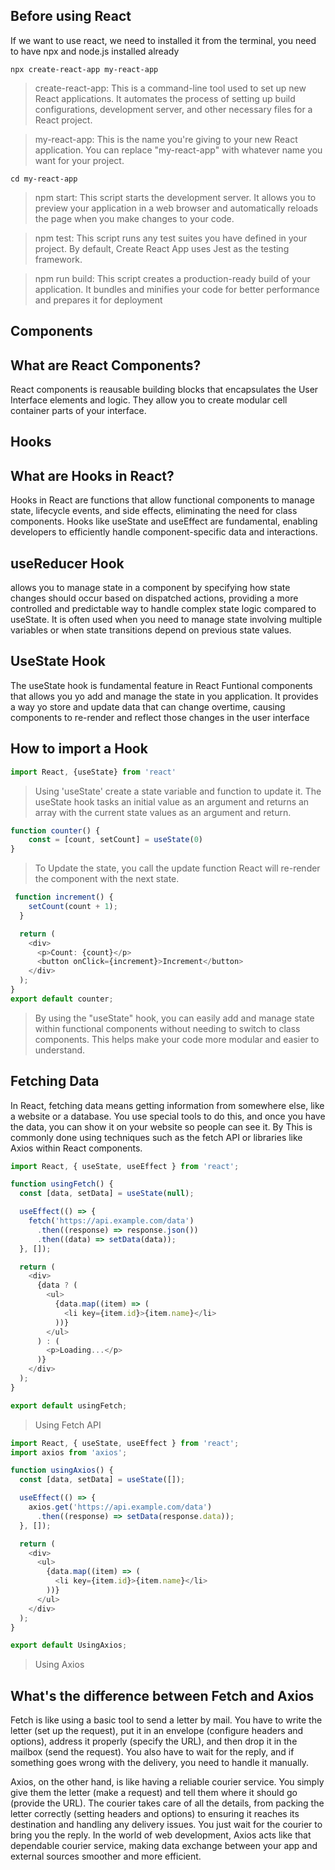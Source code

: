 
## Before using React
<p> If we want to use react, we need to installed it from the terminal, you need to have npx and node.js installed already </p>


```
npx create-react-app my-react-app
```

> create-react-app: This is a command-line tool used to set up new React applications. It automates the process of setting up build configurations, development server, and other necessary files for a React project.

> my-react-app: This is the name you're giving to your new React application. You can replace "my-react-app" with whatever name you want for your project.
```
cd my-react-app
```
>npm start: This script starts the development server. It allows you to preview your application in a web browser and automatically reloads the page when you make changes to your code.

>npm test: This script runs any test suites you have defined in your project. By default, Create React App uses Jest as the testing framework.

>npm run build: This script creates a production-ready build of your application. It bundles and minifies your code for better performance and prepares it for deployment
## Components
<h2>What are React Components?</h2>
<p> React components is reausable building blocks that encapsulates the User Interface elements and logic. They allow you to create modular cell container parts of your interface. </p>

## Hooks 
<h2> What are Hooks in React? </h2>
<p> Hooks in React are functions that allow functional components to manage state, lifecycle events, and side effects, eliminating the need for class components. Hooks like useState and useEffect are fundamental, enabling developers to efficiently handle component-specific data and interactions. </p>

<h2>useReducer Hook</h2>
<p> allows you to manage state in a component by specifying how state changes should occur based on dispatched actions, providing a more controlled and predictable way to handle complex state logic compared to useState. It is often used when you need to manage state involving multiple variables or when state transitions depend on previous state values. </p>

<h2> UseState Hook </h2>
<p> The useState hook is fundamental feature in React Funtional components that allows you yo add and manage the state in you application. It provides a way yo store and update data that can change overtime, causing components to re-render and reflect those changes in the user interface </p>

## How to import a Hook

```js
import React, {useState} from 'react'
```
> Using 'useState' create a state variable and function to update it. The useState hook tasks an initial value as an argument and returns an array with the current state values as an argument and return. 

```js
function counter() {
    const = [count, setCount] = useState(0)
}
```

> To Update the state, you call the update function React will re-render the component with the next state.

```js
 function increment() {
    setCount(count + 1);
  }

  return (
    <div>
      <p>Count: {count}</p>
      <button onClick={increment}>Increment</button>
    </div>
  );
}
export default counter;

```
>By using the "useState" hook, you can easily add and manage state within functional components without needing to switch to class components. This helps make your code more modular and easier to understand.


<h2> Fetching Data </h2>
<p> In React, fetching data means getting information from somewhere else, like a website or a database. You use special tools to do this, and once you have the data, you can show it on your website so people can see it. By This is commonly done using techniques such as the fetch API or libraries like Axios within React components.</p>


```js
import React, { useState, useEffect } from 'react';

function usingFetch() {
  const [data, setData] = useState(null);

  useEffect(() => {
    fetch('https://api.example.com/data')
      .then((response) => response.json())
      .then((data) => setData(data));
  }, []);

  return (
    <div>
      {data ? (
        <ul>
          {data.map((item) => (
            <li key={item.id}>{item.name}</li>
          ))}
        </ul>
      ) : (
        <p>Loading...</p>
      )}
    </div>
  );
}

export default usingFetch;
```
> Using Fetch API 

```js
import React, { useState, useEffect } from 'react';
import axios from 'axios';

function usingAxios() {
  const [data, setData] = useState([]);

  useEffect(() => {
    axios.get('https://api.example.com/data')
      .then((response) => setData(response.data));
  }, []);

  return (
    <div>
      <ul>
        {data.map((item) => (
          <li key={item.id}>{item.name}</li>
        ))}
      </ul>
    </div>
  );
}

export default UsingAxios;
```
> Using Axios 

<h2> What's the difference between Fetch and Axios </h2>
<p>Fetch is like using a basic tool to send a letter by mail. You have to write the letter (set up the request), put it in an envelope (configure headers and options), address it properly (specify the URL), and then drop it in the mailbox (send the request). You also have to wait for the reply, and if something goes wrong with the delivery, you need to handle it manually. </p>

<p>Axios, on the other hand, is like having a reliable courier service. You simply give them the letter (make a request) and tell them where it should go (provide the URL). The courier takes care of all the details, from packing the letter correctly (setting headers and options) to ensuring it reaches its destination and handling any delivery issues. You just wait for the courier to bring you the reply. In the world of web development, Axios acts like that dependable courier service, making data exchange between your app and external sources smoother and more efficient. </p>
